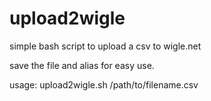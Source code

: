 # upload2wigle
simple bash script to upload a csv to wigle.net

save the file and alias for easy use.

usage: upload2wigle.sh /path/to/filename.csv

